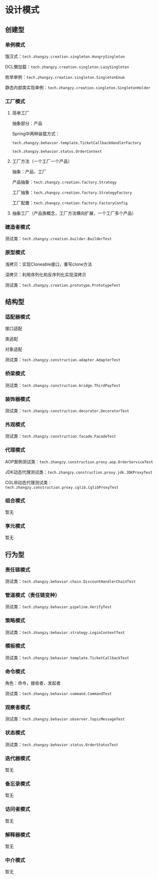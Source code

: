 # 设计模式

## 创建型

### 单例模式

饿汉式：`tech.zhangzy.creation.singleton.HungrySingleton`

DCL懒加载：`tech.zhangzy.creation.singleton.LazySingleton`

枚举单例：`tech.zhangzy.creation.singleton.SingletonEnum`

静态内部类实现单例：`tech.zhangzy.creation.singleton.SingletonHolder`

### 工厂模式

1. 简单工厂

   抽象部分：产品

   Spring中两种装载方式：

   `tech.zhangzy.behavior.template.TicketCallbackHandlerFactory`

   `tech.zhangzy.behavior.status.OrderContext`

2. 工厂方法（一个工厂一个产品）

   抽象：产品、工厂

   产品抽象：`tech.zhangzy.creation.factory.Strategy`

   工厂抽象：`tech.zhangzy.creation.factory.StrategyFactory`

   工厂配置：`tech.zhangzy.creation.factory.FactoryConfig`

3. 抽象工厂（产品族概念，工厂方法横向扩展，一个工厂多个产品）

### 建造者模式

测试类：`tech.zhangzy.creation.builder.BuilderTest`

### 原型模式

浅拷贝：实现Cloneable接口，重写clone方法

深拷贝：利用序列化和反序列化实现深拷贝

测试类：`tech.zhangzy.creation.prototype.PrototypeTest`

## 结构型

### 适配器模式

接口适配

类适配

对象适配

测试类：`tech.zhangzy.construction.adapter.AdapterTest`

### 桥梁模式

测试类：`tech.zhangzy.construction.bridge.ThirdPayTest`

### 装饰器模式

测试类：`tech.zhangzy.construction.decorator.DecoratorTest`

### 外观模式

测试类：`tech.zhangzy.construction.facade.FacadeTest`

### 代理模式

AOP案例测试类：`tech.zhangzy.construction.proxy.aop.OrderServiceTest`

JDK动态代理测试类：`tech.zhangzy.construction.proxy.jdk.JDKProxyTest`

CGLIB动态代理测试类：`tech.zhangzy.construction.proxy.cglib.CglibProxyTest`

### 组合模式

暂无

### 享元模式

暂无

## 行为型

### 责任链模式

测试类：`tech.zhangzy.behavior.chain.DiscountHandlerChainTest`

### 管道模式（责任链变种）

测试类：`tech.zhangzy.behavior.pipeline.VerifyTest`

### 策略模式

测试类：`tech.zhangzy.behavior.strategy.LoginContextTest`

### 模板模式

测试类：`tech.zhangzy.behavior.template.TicketCallbackTest`

### 命令模式

角色：命令，接收者，发起者

测试类：`tech.zhangzy.behavior.command.CommandTest`

### 观察者模式

测试类：`tech.zhangzy.behavior.observer.TopicMessageTest`

### 状态模式

测试类：`tech.zhangzy.behavior.status.OrderStatusTest`

### 迭代器模式

暂无

### 备忘录模式

暂无

### 访问者模式

暂无

### 解释器模式

暂无

### 中介模式

暂无
